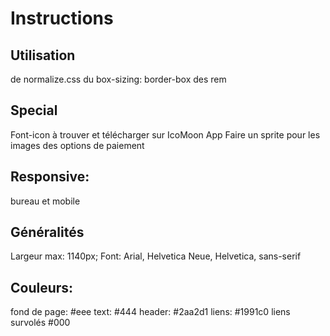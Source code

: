 # Instructions

## Utilisation
de normalize.css
du box-sizing: border-box
des rem

## Special
Font-icon à trouver et télécharger sur IcoMoon App
Faire un sprite pour les images des options de paiement

## Responsive:
bureau et mobile

## Généralités
Largeur max: 1140px;
Font: Arial, Helvetica Neue, Helvetica, sans-serif

## Couleurs:
fond de page: #eee
text: #444
header: #2aa2d1
liens: #1991c0
liens survolés #000
